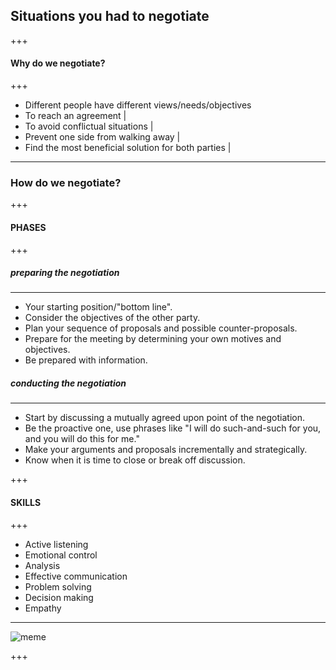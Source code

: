 ## Situations you had to negotiate

+++

#### Why do we negotiate?

+++

- Different people have different views/needs/objectives
- To reach an agreement |
- To avoid conflictual situations |
- Prevent one side from walking away |
- Find the most beneficial solution for both parties |

---

### How do we negotiate?

+++

#### PHASES
+++
##### preparing the negotiation
---
- Your starting position/"bottom line".
- Consider the objectives of the other party.
- Plan your sequence of proposals and possible counter-proposals.
- Prepare for the meeting by determining your own motives and objectives.
- Be prepared with information.


##### conducting the negotiation
---
- Start by discussing a mutually agreed upon point of the negotiation.
- Be the proactive one, use phrases like "I will do such-and-such for you, and you will do this for me."
- Make your arguments and proposals incrementally and strategically.
- Know when it is time to close or break off discussion.

+++

#### SKILLS

+++

- Active listening
- Emotional control
- Analysis
- Effective communication
- Problem solving
- Decision making
- Empathy
---

![meme](https://i.imgflip.com/291tj9.jpg)

+++



